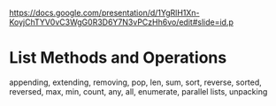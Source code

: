 https://docs.google.com/presentation/d/1YgRlH1Xn-KoyjChTYV0vC3WgG0R3D6Y7N3vPCzHh6vo/edit#slide=id.p




# List Methods and Operations
appending, extending, removing, pop, len, sum, sort, reverse, sorted, reversed, max, min, count, any, all, enumerate, parallel lists, unpacking